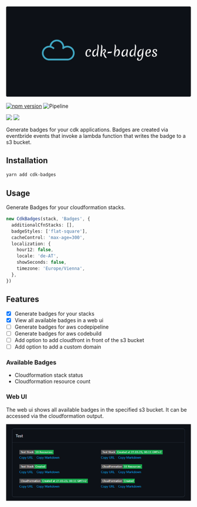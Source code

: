 [![cdk-badges](logo.png)](https://github.com/NimmLor/cdk-badges)

[![npm version](https://badge.fury.io/js/cdk-badges.svg?style=flat-square)](https://npmjs.com/package/cdk-badges)
![Pipeline](https://github.com/NimmLor/cdk-badges/actions/workflows/release.yml/badge.svg?style=flat-square)

![](https://test-badgeshostingbuckete4222a39-u0yatb0qkvhg.s3.eu-central-1.amazonaws.com/cf/Test/status-detailed.svg) ![](https://test-badgeshostingbuckete4222a39-u0yatb0qkvhg.s3.eu-central-1.amazonaws.com/cf/Test/resource-count.svg)

Generate badges for your cdk applications. Badges are created via eventbride events that invoke a lambda function that writes the badge to a s3 bucket.

## Installation

```bash
yarn add cdk-badges
```

## Usage

Generate Badges for your cloudformation stacks.

```ts
new CdkBadges(stack, 'Badges', {
  additionalCfnStacks: [],
  badgeStyles: ['flat-square'],
  cacheControl: 'max-age=300',
  localization: {
    hour12: false,
    locale: 'de-AT',
    showSeconds: false,
    timezone: 'Europe/Vienna',
  },
})
```

## Features

- [x] Generate badges for your stacks
- [x] View all available badges in a web ui
- [ ] Generate badges for aws codepipeline
- [ ] Generate badges for aws codebuild
- [ ] Add option to add cloudfront in front of the s3 bucket
- [ ] Add option to add a custom domain

### Available Badges

- Cloudformation stack status
- Cloudformation resource count

### Web UI

The web ui shows all available badges in the specified s3 bucket. It can be accessed via the cloudformation output.

[![web-ui](ui.png)](https://github.com/NimmLor/cdk-badges)
